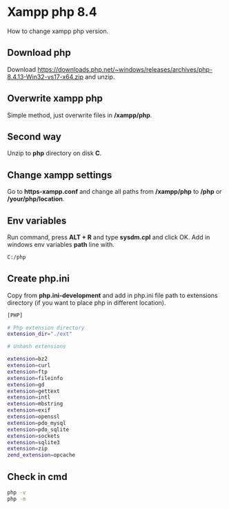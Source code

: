 # Xampp php 8.4
How to change xampp php version.

## Download php

Download https://downloads.php.net/~windows/releases/archives/php-8.4.13-Win32-vs17-x64.zip and unzip.

## Overwrite xampp php

Simple method, just overwrite files in **/xampp/php**.

## Second way

Unzip to **php** directory on disk **C**.

## Change xampp settings

Go to **https-xampp.conf** and change all paths from **/xampp/php** to **/php** or **/your/php/location**.

## Env variables

Run command, press **ALT + R** and type **sysdm.cpl** and click OK. Add in windows env variables **path** line with. 

```sh
C:/php
```

## Create php.ini

Copy from **php.ini-development** and add in php.ini file path to extensions directory (if you want to place php in different location).

```sh
[PHP]

# Php extension directory
extension_dir="./ext"

# Unhash extensions

extension=bz2
extension=curl
extension=ftp
extension=fileinfo
extension=gd
extension=gettext
extension=intl
extension=mbstring
extension=exif
extension=openssl
extension=pdo_mysql
extension=pdo_sqlite
extension=sockets
extension=sqlite3
extension=zip
zend_extension=opcache
```

## Check in cmd

```sh
php -v
php -m
```
